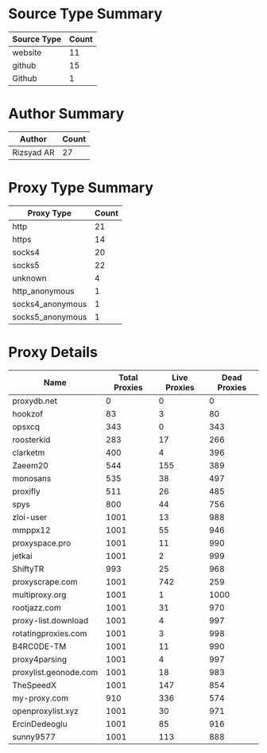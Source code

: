 # Source Type Summary

| Source Type | Count |
|-------------|-------|
| website | 11 |
| github | 15 |
| Github | 1 |


# Author Summary

| Author | Count |
|--------|-------|
| Rizsyad AR | 27 |


# Proxy Type Summary

| Proxy Type | Count |
|------------|-------|
| http | 21 |
| https | 14 |
| socks4 | 20 |
| socks5 | 22 |
| unknown | 4 |
| http_anonymous | 1 |
| socks4_anonymous | 1 |
| socks5_anonymous | 1 |


# Proxy Details

| Name | Total Proxies | Live Proxies | Dead Proxies |
|------|---------------|--------------|---------------|
| proxydb.net | 0 | 0 | 0 |
| hookzof | 83 | 3 | 80 |
| opsxcq | 343 | 0 | 343 |
| roosterkid | 283 | 17 | 266 |
| clarketm | 400 | 4 | 396 |
| Zaeem20 | 544 | 155 | 389 |
| monosans | 535 | 38 | 497 |
| proxifly | 511 | 26 | 485 |
| spys | 800 | 44 | 756 |
| zloi-user | 1001 | 13 | 988 |
| mmppx12 | 1001 | 55 | 946 |
| proxyspace.pro | 1001 | 11 | 990 |
| jetkai | 1001 | 2 | 999 |
| ShiftyTR | 993 | 25 | 968 |
| proxyscrape.com | 1001 | 742 | 259 |
| multiproxy.org | 1001 | 1 | 1000 |
| rootjazz.com | 1001 | 31 | 970 |
| proxy-list.download | 1001 | 4 | 997 |
| rotatingproxies.com | 1001 | 3 | 998 |
| B4RC0DE-TM | 1001 | 11 | 990 |
| proxy4parsing | 1001 | 4 | 997 |
| proxylist.geonode.com | 1001 | 18 | 983 |
| TheSpeedX | 1001 | 147 | 854 |
| my-proxy.com | 910 | 336 | 574 |
| openproxylist.xyz | 1001 | 30 | 971 |
| ErcinDedeoglu | 1001 | 85 | 916 |
| sunny9577 | 1001 | 113 | 888 |
